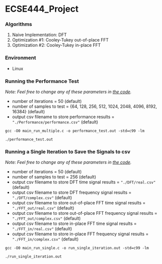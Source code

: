 # ECSE444_Project

### Algorithms
1. Naive Implementation: DFT
2. Optimization #1: Cooley-Tukey out-of-place FFT
3. Optimization #2: Cooley-Tukey in-place FFT

### Environment
* Linux

### Running the Performance Test
_Note: Feel free to change any of these parameters in [the code](./main_run_multiple.c)._
* number of iterations = 50 (default)
* number of samples to test = {64, 128, 256, 512, 1024, 2048, 4096, 8192, 16384} (default)
* output csv filename to store performance results = `"./Performance/performance.csv"` (default)

```
gcc -O0 main_run_multiple.c -o performance_test.out -std=c99 -lm

./performance_test.out
```

### Running a Single Iteration to Save the Signals to csv

_Note: Feel free to change any of these parameters in [the code](./main_run_single.c)._
* number of iterations = 50 (default)
* number of samples to test = 256 (default)
* output csv filename to store DFT time signal results = `"./DFT/real.csv"` (default)
* output csv filename to store DFT frequency signal results = `"./DFT/complex.csv"` (default)
* output csv filename to store out-of-place FFT time signal results = `"./FFT_out/real.csv"` (default)
* output csv filename to store out-of-place FFT  frequency signal results = `"./FFT_out/complex.csv"` (default)
* output csv filename to store in-place FFT time signal results = `"./FFT_in/real.csv"` (default)
* output csv filename to store in-place FFT frequency signal results = `"./FFT_in/complex.csv"` (default)

```
gcc -O0 main_run_single.c -o run_single_iteration.out -std=c99 -lm

./run_single_iteration.out
```

